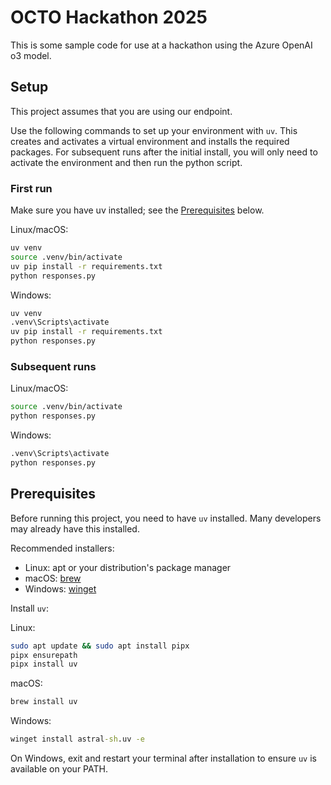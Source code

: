 # OCTO Hackathon 2025
This is some sample code for use at a hackathon using the Azure OpenAI o3 model.  

## Setup
This project assumes that you are using our endpoint.

Use the following commands to set up your environment with `uv`. This creates and activates a virtual environment and installs the required packages. For subsequent runs after the initial install, you will only need to activate the environment and then run the python script.

### First run
Make sure you have uv installed; see the [Prerequisites](#prerequisites) below.

Linux/macOS:
```bash
uv venv
source .venv/bin/activate
uv pip install -r requirements.txt
python responses.py
```

Windows:
```cmd
uv venv
.venv\Scripts\activate
uv pip install -r requirements.txt
python responses.py
```

### Subsequent runs

Linux/macOS:
```bash
source .venv/bin/activate
python responses.py
```

Windows:
```cmd
.venv\Scripts\activate
python responses.py
```

## Prerequisites

Before running this project, you need to have `uv` installed. Many developers may already have this installed.

Recommended installers:
- Linux: apt or your distribution's package manager
- macOS: [brew](https://brew.sh/)
- Windows: [winget](https://learn.microsoft.com/en-us/windows/package-manager/winget/)

Install `uv`:

Linux:
```bash
sudo apt update && sudo apt install pipx
pipx ensurepath
pipx install uv
```

macOS:
```bash
brew install uv
```

Windows:
```cmd
winget install astral-sh.uv -e
```

On Windows, exit and restart your terminal after installation to ensure `uv` is available on your PATH.
